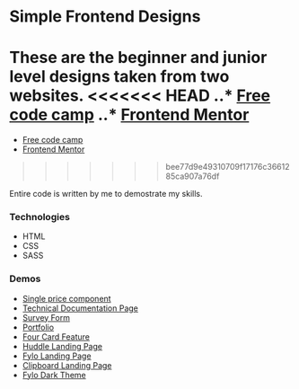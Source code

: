 # Simple Frontend Designs

These are the beginner and junior level designs taken from two websites.
<<<<<<< HEAD
..* [Free code camp](https://www.freecodecamp.org/)
..* [Frontend Mentor](https://www.frontendmentor.io/)  
=======
* [Free code camp](https://www.freecodecamp.org/)
* [Frontend Mentor](https://www.frontendmentor.io/)
>>>>>>> bee77d9e49310709f17176c3661285ca907a76df

Entire code is written by me to demostrate my skills.

### Technologies
* HTML
* CSS
* SASS

### Demos
* [Single price component](https://codepen.io/naumannazir/full/qBOYywr)
* [Technical Documentation Page](https://codepen.io/naumannazir/full/QWwajNd)
* [Survey Form](https://codepen.io/naumannazir/full/zYvmgdQ)
* [Portfolio](https://codepen.io/naumannazir/full/vYEVqWG)
* [Four Card Feature](https://codepen.io/naumannazir/full/OJyBKOj)
* [Huddle Landing Page](https://huddle-landing-page-snowy.now.sh/)
* [Fylo Landing Page](https://fylo-landing-page-pi.now.sh/)
* [Clipboard Landing Page](https://clipboard-landing-page-nine.now.sh/)
* [Fylo Dark Theme](https://fyle-dark-theme.now.sh/) 
